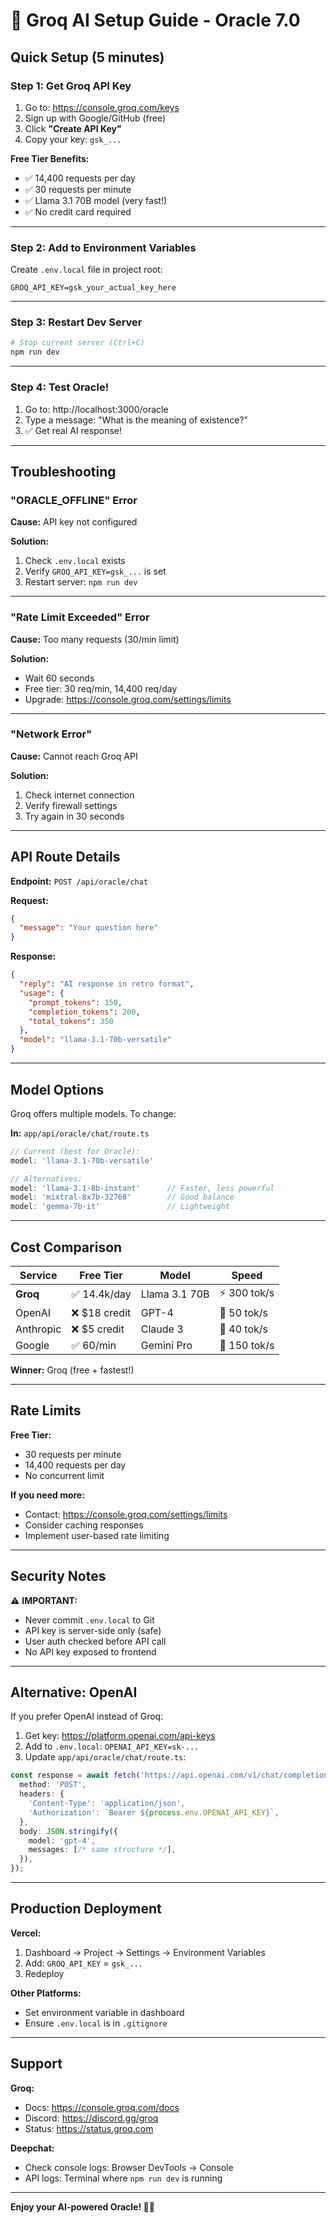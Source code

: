 # 🤖 Groq AI Setup Guide - Oracle 7.0

## Quick Setup (5 minutes)

### Step 1: Get Groq API Key

1. Go to: https://console.groq.com/keys
2. Sign up with Google/GitHub (free)
3. Click **"Create API Key"**
4. Copy your key: `gsk_...`

**Free Tier Benefits:**
- ✅ 14,400 requests per day
- ✅ 30 requests per minute
- ✅ Llama 3.1 70B model (very fast!)
- ✅ No credit card required

---

### Step 2: Add to Environment Variables

Create `.env.local` file in project root:

```env
GROQ_API_KEY=gsk_your_actual_key_here
```

---

### Step 3: Restart Dev Server

```bash
# Stop current server (Ctrl+C)
npm run dev
```

---

### Step 4: Test Oracle!

1. Go to: http://localhost:3000/oracle
2. Type a message: "What is the meaning of existence?"
3. ✅ Get real AI response!

---

## Troubleshooting

### "ORACLE_OFFLINE" Error

**Cause:** API key not configured

**Solution:**
1. Check `.env.local` exists
2. Verify `GROQ_API_KEY=gsk_...` is set
3. Restart server: `npm run dev`

---

### "Rate Limit Exceeded" Error

**Cause:** Too many requests (30/min limit)

**Solution:**
- Wait 60 seconds
- Free tier: 30 req/min, 14,400 req/day
- Upgrade: https://console.groq.com/settings/limits

---

### "Network Error"

**Cause:** Cannot reach Groq API

**Solution:**
1. Check internet connection
2. Verify firewall settings
3. Try again in 30 seconds

---

## API Route Details

**Endpoint:** `POST /api/oracle/chat`

**Request:**
```json
{
  "message": "Your question here"
}
```

**Response:**
```json
{
  "reply": "AI response in retro format",
  "usage": {
    "prompt_tokens": 150,
    "completion_tokens": 200,
    "total_tokens": 350
  },
  "model": "llama-3.1-70b-versatile"
}
```

---

## Model Options

Groq offers multiple models. To change:

**In:** `app/api/oracle/chat/route.ts`

```typescript
// Current (best for Oracle):
model: 'llama-3.1-70b-versatile'

// Alternatives:
model: 'llama-3.1-8b-instant'      // Faster, less powerful
model: 'mixtral-8x7b-32768'        // Good balance
model: 'gemma-7b-it'               // Lightweight
```

---

## Cost Comparison

| Service | Free Tier | Model | Speed |
|---------|-----------|-------|-------|
| **Groq** | ✅ 14.4k/day | Llama 3.1 70B | ⚡ 300 tok/s |
| OpenAI | ❌ $18 credit | GPT-4 | 🐢 50 tok/s |
| Anthropic | ❌ $5 credit | Claude 3 | 🐢 40 tok/s |
| Google | ✅ 60/min | Gemini Pro | 🚀 150 tok/s |

**Winner:** Groq (free + fastest!)

---

## Rate Limits

**Free Tier:**
- 30 requests per minute
- 14,400 requests per day
- No concurrent limit

**If you need more:**
- Contact: https://console.groq.com/settings/limits
- Consider caching responses
- Implement user-based rate limiting

---

## Security Notes

⚠️ **IMPORTANT:**
- Never commit `.env.local` to Git
- API key is server-side only (safe)
- User auth checked before API call
- No API key exposed to frontend

---

## Alternative: OpenAI

If you prefer OpenAI instead of Groq:

1. Get key: https://platform.openai.com/api-keys
2. Add to `.env.local`: `OPENAI_API_KEY=sk-...`
3. Update `app/api/oracle/chat/route.ts`:

```typescript
const response = await fetch('https://api.openai.com/v1/chat/completions', {
  method: 'POST',
  headers: {
    'Content-Type': 'application/json',
    'Authorization': `Bearer ${process.env.OPENAI_API_KEY}`,
  },
  body: JSON.stringify({
    model: 'gpt-4',
    messages: [/* same structure */],
  }),
});
```

---

## Production Deployment

**Vercel:**
1. Dashboard → Project → Settings → Environment Variables
2. Add: `GROQ_API_KEY` = `gsk_...`
3. Redeploy

**Other Platforms:**
- Set environment variable in dashboard
- Ensure `.env.local` is in `.gitignore`

---

## Support

**Groq:**
- Docs: https://console.groq.com/docs
- Discord: https://discord.gg/groq
- Status: https://status.groq.com

**Deepchat:**
- Check console logs: Browser DevTools → Console
- API logs: Terminal where `npm run dev` is running

---

**Enjoy your AI-powered Oracle! 🤖✨**


